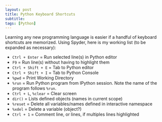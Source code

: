 ```yaml
---
layout: post
title: Python Keyboard Shortcuts
subtitle:  
tags: [Python]
---
```


Learning any new programming language is easier if a handful of keyboard shortcuts are memorized.  Using Spyder, here is my working list (to be expanded as necessary):    

* `Ctrl + Enter` = Run selected line(s) in Python editor 
* `F9` = Run line(s) without having to highlight them
* `Ctrl + Shift + E` = Tab to Python editor
* `Ctrl + Shift + I` = Tab to Python Console
* `%pwd` = Print Working Directory
* `%run` = Run Python program from IPython session.  Note the name of the program follows `%run`.  
* `Ctrl + L`, `%clear` = Clear screen
* `dir()` = Lists defined objects (names in current scope)
* `%reset` = Delete all variables/names defined in interactive namespace
* `%xdel` = Delete a variable (object?)
* `Ctrl + 1` = Comment line, or lines, if multiples lines highlighted 
